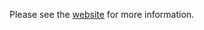 Please see the <a href="https://virus5600.github.io/Random-Developments/index.html">website</a> for more information.
